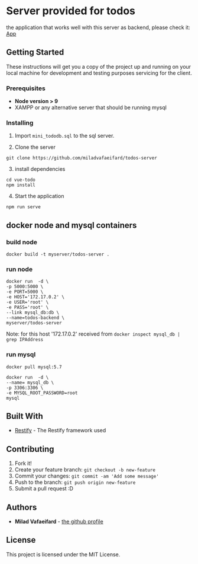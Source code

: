 # Server provided for todos

the application that works well with this server as backend, please check it: [App](https://github.com/miladvafaeifard/vue-todo)

## Getting Started

These instructions will get you a copy of the project up and running on your local machine for development and testing purposes servicing for the client.

### Prerequisites

- **Node version > 9**
- XAMPP or any alternative server that should be running mysql

### Installing
1. Import `mini_tododb.sql` to the sql server.

2. Clone the server

```
git clone https://github.com/miladvafaeifard/todos-server
```

3. install dependencies

```
cd vue-todo
npm install
```

4. Start the application

```
npm run serve
```

## docker node and mysql containers

### build node

```shell
docker build -t myserver/todos-server .
```

### run node

```shell
docker run  -d \
-p 5000:5000 \
-e PORT=5000 \
-e HOST='172.17.0.2' \
-e USER='root' \
-e PASS='root' \
--link mysql_db:db \
--name=todos-backend \
myserver/todos-server
```

Note: for this host '172.17.0.2' received from `docker inspect mysql_db | grep IPAddress`

### run mysql

```shell
docker pull mysql:5.7
```

```shell
docker run  -d \
--name= mysql_db \
-p 3306:3306 \
-e MYSQL_ROOT_PASSWORD=root
mysql
```

## Built With

- [Restify](http://restify.com/) - The Restify framework used

## Contributing

1. Fork it!
2. Create your feature branch: `git checkout -b new-feature`
3. Commit your changes: `git commit -am 'Add some message'`
4. Push to the branch: `git push origin new-feature`
5. Submit a pull request :D

## Authors

- **Milad Vafaeifard** - [the github profile](https://github.com/miladvafaeifard)

## License

This project is licensed under the MIT License.
